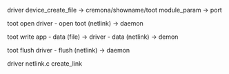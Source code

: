 driver
device_create_file -> cremona/showname/toot
module_param -> port

toot open
driver - open toot (netlink) -> daemon

toot write 
app - data (file) -> driver - data (netlink) -> demon

toot flush
driver - flush (netlink) -> daemon


driver
netlink.c
create_link
